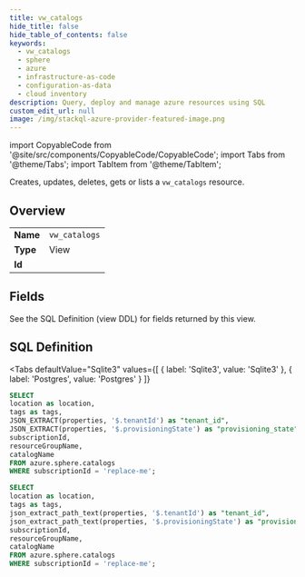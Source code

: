 ```yaml
--- 
title: vw_catalogs
hide_title: false
hide_table_of_contents: false
keywords:
  - vw_catalogs
  - sphere
  - azure
  - infrastructure-as-code
  - configuration-as-data
  - cloud inventory
description: Query, deploy and manage azure resources using SQL
custom_edit_url: null
image: /img/stackql-azure-provider-featured-image.png
---
```


import CopyableCode from '@site/src/components/CopyableCode/CopyableCode';
import Tabs from '@theme/Tabs';
import TabItem from '@theme/TabItem';

Creates, updates, deletes, gets or lists a <code>vw_catalogs</code> resource.

## Overview
<table><tbody>
<tr><td><b>Name</b></td><td><code>vw_catalogs</code></td></tr>
<tr><td><b>Type</b></td><td>View</td></tr>
<tr><td><b>Id</b></td><td><CopyableCode code="azure.sphere.vw_catalogs" /></td></tr>
</tbody></table>

## Fields

See the SQL Definition (view DDL) for fields returned by this view.

## SQL Definition

<Tabs
defaultValue="Sqlite3"
values={[
{ label: 'Sqlite3', value: 'Sqlite3' },
{ label: 'Postgres', value: 'Postgres' }
]}
>
<TabItem value="Sqlite3">

```sql
SELECT
location as location,
tags as tags,
JSON_EXTRACT(properties, '$.tenantId') as "tenant_id",
JSON_EXTRACT(properties, '$.provisioningState') as "provisioning_state",
subscriptionId,
resourceGroupName,
catalogName
FROM azure.sphere.catalogs
WHERE subscriptionId = 'replace-me';
```

</TabItem>
<TabItem value="Postgres">

```sql
SELECT
location as location,
tags as tags,
json_extract_path_text(properties, '$.tenantId') as "tenant_id",
json_extract_path_text(properties, '$.provisioningState') as "provisioning_state",
subscriptionId,
resourceGroupName,
catalogName
FROM azure.sphere.catalogs
WHERE subscriptionId = 'replace-me';
```

</TabItem>
</Tabs>

